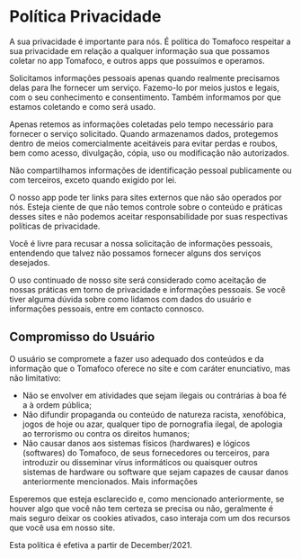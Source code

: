 # Política Privacidade
A sua privacidade é importante para nós. É política do Tomafoco respeitar a sua privacidade em relação a qualquer informação sua que possamos coletar no app Tomafoco, e outros apps que possuímos e operamos.

Solicitamos informações pessoais apenas quando realmente precisamos delas para lhe fornecer um serviço. Fazemo-lo por meios justos e legais, com o seu conhecimento e consentimento. Também informamos por que estamos coletando e como será usado.

Apenas retemos as informações coletadas pelo tempo necessário para fornecer o serviço solicitado. Quando armazenamos dados, protegemos dentro de meios comercialmente aceitáveis ​​para evitar perdas e roubos, bem como acesso, divulgação, cópia, uso ou modificação não autorizados.

Não compartilhamos informações de identificação pessoal publicamente ou com terceiros, exceto quando exigido por lei.

O nosso app pode ter links para sites externos que não são operados por nós. Esteja ciente de que não temos controle sobre o conteúdo e práticas desses sites e não podemos aceitar responsabilidade por suas respectivas políticas de privacidade.

Você é livre para recusar a nossa solicitação de informações pessoais, entendendo que talvez não possamos fornecer alguns dos serviços desejados.

O uso continuado de nosso site será considerado como aceitação de nossas práticas em torno de privacidade e informações pessoais. Se você tiver alguma dúvida sobre como lidamos com dados do usuário e informações pessoais, entre em contacto connosco.

## Compromisso do Usuário

O usuário se compromete a fazer uso adequado dos conteúdos e da informação que o Tomafoco oferece no site e com caráter enunciativo, mas não limitativo:

- Não se envolver em atividades que sejam ilegais ou contrárias à boa fé a à ordem pública;
- Não difundir propaganda ou conteúdo de natureza racista, xenofóbica, jogos de hoje ou azar, qualquer tipo de pornografia ilegal, de apologia ao terrorismo ou contra os direitos humanos;
- Não causar danos aos sistemas físicos (hardwares) e lógicos (softwares) do Tomafoco, de seus fornecedores ou terceiros, para introduzir ou disseminar vírus informáticos ou quaisquer outros sistemas de hardware ou software que sejam capazes de causar danos anteriormente mencionados.
Mais informações

Esperemos que esteja esclarecido e, como mencionado anteriormente, se houver algo que você não tem certeza se precisa ou não, geralmente é mais seguro deixar os cookies ativados, caso interaja com um dos recursos que você usa em nosso site.

Esta política é efetiva a partir de December/2021.